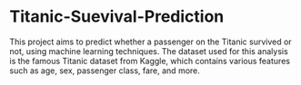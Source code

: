 # Titanic-Suevival-Prediction
This project aims to predict whether a passenger on the Titanic survived or not, using machine learning techniques. The dataset used for this analysis is the famous Titanic dataset from Kaggle, which contains various features such as age, sex, passenger class, fare, and more.
